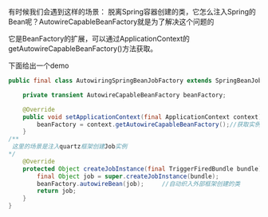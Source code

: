 有时候我们会遇到这样的场景： 脱离Spring容器创建的类，它怎么注入Spring的Bean呢？AutowireCapableBeanFactory就是为了解决这个问题的

它是BeanFactory的扩展，可以通过ApplicationContext的getAutowireCapableBeanFactory()方法获取。

下面给出一个demo

```java
public final class AutowiringSpringBeanJobFactory extends SpringBeanJobFactory implements ApplicationContextAware {

    private transient AutowireCapableBeanFactory beanFactory;

    @Override
    public void setApplicationContext(final ApplicationContext context) {
        beanFactory = context.getAutowireCapableBeanFactory();//获取实例
    }
/**
 这里的场景是注入quartz框架创建Job实例
*/
    @Override
    protected Object createJobInstance(final TriggerFiredBundle bundle) throws Exception {
        final Object job = super.createJobInstance(bundle);
        beanFactory.autowireBean(job);     //自动织入外部框架创建的类
        return job;
    }
}
```

